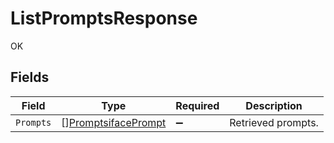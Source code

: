 # ListPromptsResponse

OK


## Fields

| Field                                                             | Type                                                              | Required                                                          | Description                                                       |
| ----------------------------------------------------------------- | ----------------------------------------------------------------- | ----------------------------------------------------------------- | ----------------------------------------------------------------- |
| `Prompts`                                                         | [][PromptsifacePrompt](../../models/shared/promptsifaceprompt.md) | :heavy_minus_sign:                                                | Retrieved prompts.                                                |